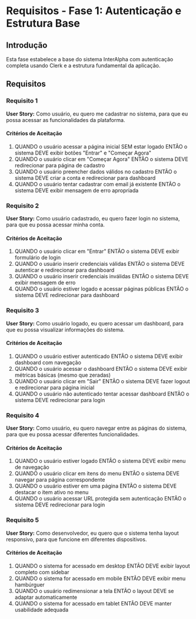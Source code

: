 # Requisitos - Fase 1: Autenticação e Estrutura Base

## Introdução

Esta fase estabelece a base do sistema InterAlpha com autenticação completa usando Clerk e a estrutura fundamental da aplicação.

## Requisitos

### Requisito 1

**User Story:** Como usuário, eu quero me cadastrar no sistema, para que eu possa acessar as funcionalidades da plataforma.

#### Critérios de Aceitação

1. QUANDO o usuário acessar a página inicial SEM estar logado ENTÃO o sistema DEVE exibir botões "Entrar" e "Começar Agora"
2. QUANDO o usuário clicar em "Começar Agora" ENTÃO o sistema DEVE redirecionar para página de cadastro
3. QUANDO o usuário preencher dados válidos no cadastro ENTÃO o sistema DEVE criar a conta e redirecionar para dashboard
4. QUANDO o usuário tentar cadastrar com email já existente ENTÃO o sistema DEVE exibir mensagem de erro apropriada

### Requisito 2

**User Story:** Como usuário cadastrado, eu quero fazer login no sistema, para que eu possa acessar minha conta.

#### Critérios de Aceitação

1. QUANDO o usuário clicar em "Entrar" ENTÃO o sistema DEVE exibir formulário de login
2. QUANDO o usuário inserir credenciais válidas ENTÃO o sistema DEVE autenticar e redirecionar para dashboard
3. QUANDO o usuário inserir credenciais inválidas ENTÃO o sistema DEVE exibir mensagem de erro
4. QUANDO o usuário estiver logado e acessar páginas públicas ENTÃO o sistema DEVE redirecionar para dashboard

### Requisito 3

**User Story:** Como usuário logado, eu quero acessar um dashboard, para que eu possa visualizar informações do sistema.

#### Critérios de Aceitação

1. QUANDO o usuário estiver autenticado ENTÃO o sistema DEVE exibir dashboard com navegação
2. QUANDO o usuário acessar o dashboard ENTÃO o sistema DEVE exibir métricas básicas (mesmo que zeradas)
3. QUANDO o usuário clicar em "Sair" ENTÃO o sistema DEVE fazer logout e redirecionar para página inicial
4. QUANDO o usuário não autenticado tentar acessar dashboard ENTÃO o sistema DEVE redirecionar para login

### Requisito 4

**User Story:** Como usuário, eu quero navegar entre as páginas do sistema, para que eu possa acessar diferentes funcionalidades.

#### Critérios de Aceitação

1. QUANDO o usuário estiver logado ENTÃO o sistema DEVE exibir menu de navegação
2. QUANDO o usuário clicar em itens do menu ENTÃO o sistema DEVE navegar para página correspondente
3. QUANDO o usuário estiver em uma página ENTÃO o sistema DEVE destacar o item ativo no menu
4. QUANDO o usuário acessar URL protegida sem autenticação ENTÃO o sistema DEVE redirecionar para login

### Requisito 5

**User Story:** Como desenvolvedor, eu quero que o sistema tenha layout responsivo, para que funcione em diferentes dispositivos.

#### Critérios de Aceitação

1. QUANDO o sistema for acessado em desktop ENTÃO DEVE exibir layout completo com sidebar
2. QUANDO o sistema for acessado em mobile ENTÃO DEVE exibir menu hambúrguer
3. QUANDO o usuário redimensionar a tela ENTÃO o layout DEVE se adaptar automaticamente
4. QUANDO o sistema for acessado em tablet ENTÃO DEVE manter usabilidade adequada